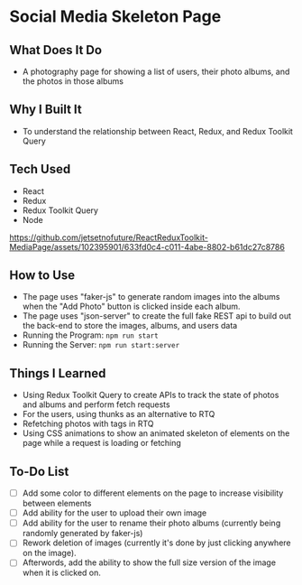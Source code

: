 # Social Media Skeleton Page

## What Does It Do
* A photography page for showing a list of users, their photo albums, and the photos in those albums

## Why I Built It
* To understand the relationship between React, Redux, and Redux Toolkit Query

## Tech Used
* React
* Redux
* Redux Toolkit Query
* Node

https://github.com/jetsetnofuture/ReactReduxToolkit-MediaPage/assets/102395901/633fd0c4-c011-4abe-8802-b61dc27c8786

## How to Use
* The page uses "faker-js" to generate random images into the albums when the "Add Photo" button is clicked inside each album.
* The page uses "json-server" to create the full fake REST api to build out the back-end to store the images, albums, and users data
* Running the Program: `npm run start`
* Running the Server: `npm run start:server`
  
## Things I Learned
* Using Redux Toolkit Query to create APIs to track the state of photos and albums and perform fetch requests
* For the users, using thunks as an alternative to RTQ
* Refetching photos with tags in RTQ
* Using CSS animations to show an animated skeleton of elements on the page while a request is loading or fetching

## To-Do List
- [ ] Add some color to different elements on the page to increase visibility between elements
- [ ] Add ability for the user to upload their own image
- [ ] Add ability for the user to rename their photo albums (currently being randomly generated by faker-js)
- [ ] Rework deletion of images (currently it's done by just clicking anywhere on the image).
- [ ] Afterwords, add the ability to show the full size version of the image when it is clicked on.
